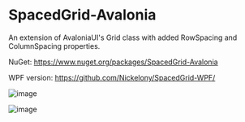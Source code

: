 # SpacedGrid-Avalonia
An extension of AvaloniaUI's Grid class with added RowSpacing and ColumnSpacing properties.

NuGet: https://www.nuget.org/packages/SpacedGrid-Avalonia

WPF version: https://github.com/Nickelony/SpacedGrid-WPF/

![image](https://user-images.githubusercontent.com/20436882/117648162-2c33d980-b18e-11eb-8c17-e666a8991f63.png)

![image](https://user-images.githubusercontent.com/20436882/118371259-14a08a80-b5ac-11eb-9ca5-2eb3441c8911.png)
